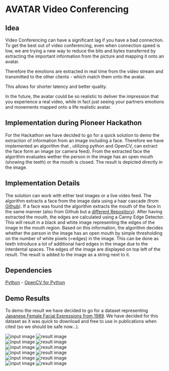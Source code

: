 
# **AVATAR Video Conferencing**
## Idea
Video Conferencing can have a significant lag if you have a bad connection. To get the best out of video conferencing, even when connection speed is low, we are trying a new way to reduce the bits and bytes transferred by extracting the important information from the picture and mapping it onto an avatar.

Therefore the emotions are extracted in real time from the video stream and transmitted to the other clients - which match them onto the avatar.

This allows for shorter latency and better quality.

In the future, the avatar could be so realistic to deliver the impression that you experience a real video, while in fact just seeing your partners emotions and movements mapped onto a life realistic avatar.

## Implementation during Pioneer Hackathon
For the Hackathon we have decided to go for a quick solution to demo the extraction of information from an image including a face. Therefore we have implemented an algorithm that , utilizing python and OpenCV, can extract the face form an image (or camera feed). From the extracted face the algorithm evaluates wether the person in the image has an open mouth (showing the teeth) or the mouth is closed. The result is depicted directly in the image.

## Implementation Details
The solution can work with either test images or a live video feed. The algorithm extracts a face from the image data using a haar cascade (from [Github](https://github.com/opencv/opencv/tree/master/data/haarcascades)). If a face was found the algorithm extracts the mouth of the face in the same manner (also from Github but a [different Repository](https://github.com/peterbraden/node-opencv/tree/master/data)). After having extracted the mouth, the edges are calculated using a Canny Edge Detector. This will result in a black and white image representing the edges of the image in the mouth region. Based on this information, the algorithm decides whether the person in the image has an open mouth by simple thresholding on the number of white pixels (=edges) in the image. This can be done as teeth introduce a lot of additional hard edges in the image due to the interdental spaces. The edges of the image are displayed on top left of the result. The result is added to the image as a string next to it.


## Dependencies
[Python](https://www.python.org/) -
[OpenCV for Python](https://opencv.org/)

## Demo Results
To demo the result we have decided to go for a dataset representing [Japanese Female Facial Expressions from 1989](https://zenodo.org/record/3451524#.XpLwZ1MzYkg). We have decided for this dataset as it was quick to download and free to use in publications when cited (so we should be safe now...).

![input image](Results/test10_base.jpg?raw=true "") ![result image](Results/test10_result.jpg?raw=true "")<br/>
![input image](Results/test20_base.jpg?raw=true "") ![result image](Results/test20_result.jpg?raw=true "")<br/>
![input image](Results/test2_base.jpg?raw=true "") ![result image](Results/test2_result.jpg?raw=true "")<br/>
![input image](Results/test4_base.jpg?raw=true "") ![result image](Results/test4_result.jpg?raw=true "")<br/>
![input image](Results/test5_base.jpg?raw=true "") ![result image](Results/test5_result.jpg?raw=true "")<br/>
![input image](Results/test7_base.jpg?raw=true "") ![result image](Results/test7_result.jpg?raw=true "")<br/>
